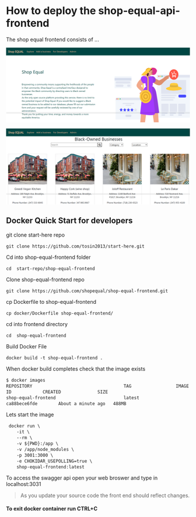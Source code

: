 # How to deploy the shop-equal-api-frontend

The shop equal frontend consists of ...

![Shop Equal Frontend](../images/shop-equal-frontend.png)

![Shop Equal Explore](../images/shop-equal-explore.png)

## Docker Quick Start for developers

git clone start-here repo
```
git clone https://github.com/tosin2013/start-here.git
```

Cd into shop-equal-frontend folder
```
cd  start-repo/shop-equal-frontend
```

Clone shop-equal-frontend repo
```
git clone https://github.com/shopequal/shop-equal-frontend.git
```

cp Dockerfile to shop-equal-frontend
```
cp docker/Dockerfile shop-equal-frontend/
```

cd into frontend directory
```
cd  shop-equal-frontend
```

Build Docker File
```
docker build -t shop-equal-frontend .
```

When docker build completes check that the image exists
```
$ docker images 
REPOSITORY                                   TAG                 IMAGE ID            CREATED              SIZE
shop-equal-frontend                          latest              ca88bece6fde        About a minute ago   488MB
```

Lets start the image 
```
 docker run \
    -it \
    --rm \
    -v ${PWD}:/app \
    -v /app/node_modules \
    -p 3001:3000 \
    -e CHOKIDAR_USEPOLLING=true \
    shop-equal-frontend:latest
```

To access the swagger api open your web broswer and type in localhost:3031

> As you update your source code the front end should reflect changes.

#### To exit docker container run CTRL+C